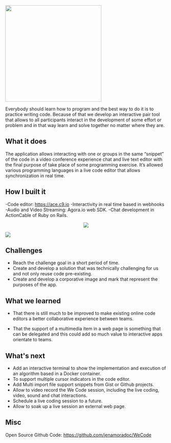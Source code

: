 


<img src="https://i.imgur.com/TTBYqM3.png?raw=true" width="300px"/>


Everybody should learn how to program and the best way to do it is to practice writing code. Because of that we develop an interactive pair tool that allows to all participants interact in the development of some effort or problem and in that way learn and solve together no matter where they are. 

## What it does

The application allows interacting with one or groups in the same “snippet” of the code in a video conference experience chat and live text editor with the final purpose of take place of some programming exercise. It’s allowed various programming languages in a live code editor that allows synchronization in real time.

## How I built it

-Code editor: https://ace.c9.io
-Interactivity in real time based in webhooks 
-Audio and Video Streaming: Agora.io web SDK.
-Chat development in ActionCable of Ruby on Rails.

<center><img src="https://media.giphy.com/media/BM10lzCMmS4s3pKKOM/giphy.gif" /></center>

![](https://i.imgur.com/sONGmsP.png)
 

## Challenges

- Reach the challenge goal in a short period of time.
- Create and develop a solution that was technically challenging for us and not only reuse code pre-existing.
- Create and develop a corporative image and mark that represent the purposes of the app.

## What we learned

- That there is still much to be improved to make existing online code editors a better collaborative experience between teams.

- That the support of a multimedia item in a web page is something that can be delegated and this could add so much value to interactive apps orientate to teams.

## What's next 
- Add an interactive terminal to show the implementation and execution of an algorithm based in a Docker container. 
- To support multiple cursor indicators in the code editor.
- Add Multi import file support snippets from Gist or Github projects.
- Allow to video record the We Code session, including the live coding, video, sound and chat interactions. 
- Schedule a live coding session to a future. 
- Allow to soak up a live session an external web page. 


## Misc
Open Source Github Code: https://github.com/jenamoradoc/WeCode
